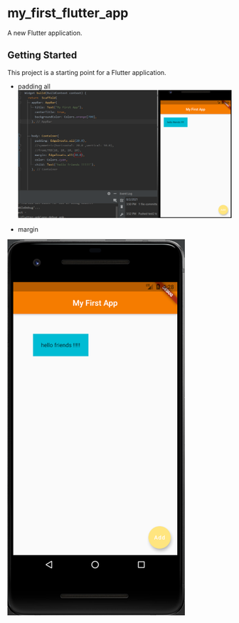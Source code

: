 # my_first_flutter_app

A new Flutter application.

## Getting Started

This project is a starting point for a Flutter application.
* padding all
![all](all.png)

* margin

![all](margin.png)
